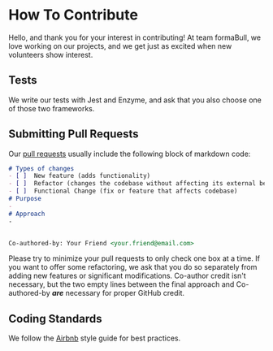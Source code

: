 # How To Contribute

Hello, and thank you for your interest in contributing!  At team formaBull, we love working on our projects, and we get just as excited when new volunteers show interest.  

## Tests

We write our tests with Jest and Enzyme, and ask that you also choose one of those two frameworks. 

## Submitting Pull Requests

Our [pull requests](https://github.com/oslabs-beta/formaBull/pulls) usually include the following block of markdown code:
``` markdown
# Types of changes
- [ ]  New feature (adds functionality)
- [ ]  Refactor (changes the codebase without affecting its external behavior)
- [ ]  Functional Change (fix or feature that affects codebase)
# Purpose
- 
# Approach
-


Co-authored-by: Your Friend <your.friend@email.com>
```
Please try to minimize your pull requests to only check one box at a time.  If you want to offer some refactoring, we ask that you do so separately from adding new features or significant modifications.  Co-author credit isn't necessary, but the two empty lines between the final approach and Co-authored-by ***are*** necessary for proper GitHub credit.

## Coding Standards

We follow the [Airbnb](https://github.com/airbnb/javascript) style guide for best practices.
